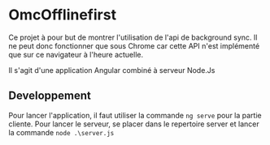 # OmcOfflinefirst

Ce projet à pour but de montrer l'utilisation de l'api de background sync. Il ne peut donc fonctionner que sous Chrome car cette API n'est implémenté que sur ce navigateur à l'heure actuelle.

Il s'agit d'une application Angular combiné à serveur Node.Js

## Developpement

Pour lancer l'application, il faut utiliser la commande `ng serve` pour la partie cliente. Pour lancer le serveur, se placer dans le repertoire server et lancer la commande `node .\server.js`
